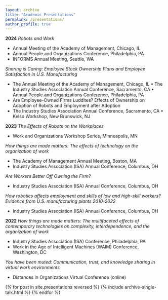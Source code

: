 ```yaml
---
layout: archive
title: "Academic Presentations"
permalink: /presentations/
author_profile: true
---
```


**2024**
*Robots and Work*
- Annual Meeting of the Academy of Management, Chicago, IL
- Annual People and Organizations Conference, Philadelphia, PA
- INFORMS Annual Meeting, Seattle, WA

*Sharing is Caring: Employee Stock Ownership Plans and Employee Satisfaction in U.S. Manufacturing*
- The Annual Meeting of the Academy of Management, Chicago, IL • The Industry Studies Association Annual Conference, Sacramento, CA • Annual People and Organizations Conference, Philadelphia, PA
- Are Employee-Owned Firms Luddites? Effects of Ownership on Adoption of Robots and Employment after Adoption
- The Industry Studies Association Annual Conference, Sacramento, CA • Kelso Workshop, New Brunswick, NJ

**2023**
*The Effects of Robots on the Workplaces*
- Work and Organizations Workshop Series, Minneapolis, MN

*How things are made matters: The effects of technology on the organization of work*
- The Academy of Management Annual Meeting, Boston, MA
- Industry Studies Association (ISA) Annual Conference, Columbus, OH

*Are Workers Better Off Owning the Firm?*
- Industry Studies Association (ISA) Annual Conference, Columbus, OH

*How robotics affects employment and skills of low and high-skill workers? Evidence from U.S. manufacturing plants 2010-2022*
- Industry Studies Association (ISA) Annual Conference, Columbus, OH

**2022**
*How things are made matters: The multifaceted effects of contemporary technologies on complexity, interdependence, and the organization of work*
- Industry Studies Association (ISA) Conference, Philadelphia, PA
- Work in the Age of Intelligent Machines (WAIM) Conference, Washington, DC

*You have been muted: Communication, trust, and knowledge sharing in virtual work environments*
- Distances in Organizations Virtual Conference (online)


{% for post in site.presentations reversed %}
  {% include archive-single-talk.html %}
{% endfor %}
